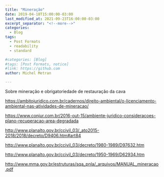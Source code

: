 ```yaml
---
title: "Mineração"
date: 2019-04-18T15:00:00-03:00
last_modified_at: 2021-09-23T16:00:00-03:00
excerpt_separator: "<!--more-->"
categories:
  - Blog
tags:
  - Post Formats
  - readability
  - standard

#categories: [Blog]
#tags: [Post Formats, notice]
#link: https://github.com
author: Michel Metran

---
```


Sobre mineração e obrigatoriedade de restauração da cava

<!--more-->

https://ambitojuridico.com.br/cadernos/direito-ambiental/o-licenciamento-ambiental-nas-atividades-de-mineracao/

https://www.conjur.com.br/2016-out-15/ambiente-juridico-consideracoes-plano-recuperacao-area-degradada

http://www.planalto.gov.br/ccivil_03/_ato2015-2018/2018/decreto/D9406.htm#art84

http://www.planalto.gov.br/ccivil_03/decreto/1980-1989/D97632.htm

http://www.planalto.gov.br/ccivil_03/decreto/1950-1969/D62934.htm

http://www.mma.gov.br/estruturas/sqa_pnla/_arquivos/MANUAL_mineracao.pdf

